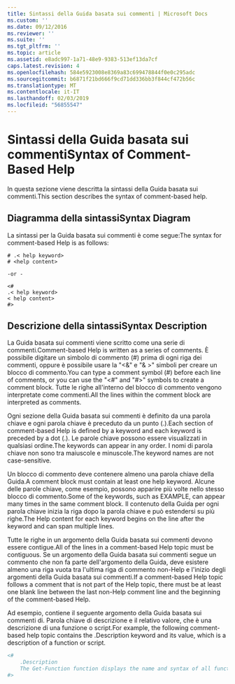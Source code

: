 ```yaml
---
title: Sintassi della Guida basata sui commenti | Microsoft Docs
ms.custom: ''
ms.date: 09/12/2016
ms.reviewer: ''
ms.suite: ''
ms.tgt_pltfrm: ''
ms.topic: article
ms.assetid: e8adc997-1a71-48e9-9383-513ef13da7cf
caps.latest.revision: 4
ms.openlocfilehash: 584e5923008e8369a83c699478844f0e0c295adc
ms.sourcegitcommit: b6871f21bd666f9cd71dd336bb3f844cf472b56c
ms.translationtype: MT
ms.contentlocale: it-IT
ms.lasthandoff: 02/03/2019
ms.locfileid: "56855547"
---
```

# <a name="syntax-of-comment-based-help"></a><span data-ttu-id="7b16a-102">Sintassi della Guida basata sui commenti</span><span class="sxs-lookup"><span data-stu-id="7b16a-102">Syntax of Comment-Based Help</span></span>

<span data-ttu-id="7b16a-103">In questa sezione viene descritta la sintassi della Guida basata sui commenti.</span><span class="sxs-lookup"><span data-stu-id="7b16a-103">This section describes the syntax of comment-based help.</span></span>

## <a name="syntax-diagram"></a><span data-ttu-id="7b16a-104">Diagramma della sintassi</span><span class="sxs-lookup"><span data-stu-id="7b16a-104">Syntax Diagram</span></span>

 <span data-ttu-id="7b16a-105">La sintassi per la Guida basata sui commenti è come segue:</span><span class="sxs-lookup"><span data-stu-id="7b16a-105">The syntax for comment-based Help is as follows:</span></span>

```
# .< help keyword>
# <help content>

-or -

<#
.< help keyword>
< help content>
#>
```

## <a name="syntax-description"></a><span data-ttu-id="7b16a-106">Descrizione della sintassi</span><span class="sxs-lookup"><span data-stu-id="7b16a-106">Syntax Description</span></span>

 <span data-ttu-id="7b16a-107">La Guida basata sui commenti viene scritto come una serie di commenti.</span><span class="sxs-lookup"><span data-stu-id="7b16a-107">Comment-based Help is written as a series of comments.</span></span> <span data-ttu-id="7b16a-108">È possibile digitare un simbolo di commento (#) prima di ogni riga dei commenti, oppure è possibile usare la "\<&" e "& >" simboli per creare un blocco di commento.</span><span class="sxs-lookup"><span data-stu-id="7b16a-108">You can type a comment symbol (#) before each line of comments, or you can use the "\<#" and "#>" symbols to create a comment block.</span></span> <span data-ttu-id="7b16a-109">Tutte le righe all'interno del blocco di commento vengono interpretate come commenti.</span><span class="sxs-lookup"><span data-stu-id="7b16a-109">All the lines within the comment block are interpreted as comments.</span></span>

 <span data-ttu-id="7b16a-110">Ogni sezione della Guida basata sui commenti è definito da una parola chiave e ogni parola chiave è preceduto da un punto (.).</span><span class="sxs-lookup"><span data-stu-id="7b16a-110">Each section of comment-based Help is defined by a keyword and each keyword is preceded by a dot (.).</span></span> <span data-ttu-id="7b16a-111">Le parole chiave possono essere visualizzati in qualsiasi ordine.</span><span class="sxs-lookup"><span data-stu-id="7b16a-111">The keywords can appear in any order.</span></span> <span data-ttu-id="7b16a-112">I nomi di parola chiave non sono tra maiuscole e minuscole.</span><span class="sxs-lookup"><span data-stu-id="7b16a-112">The keyword names are not case-sensitive.</span></span>

 <span data-ttu-id="7b16a-113">Un blocco di commento deve contenere almeno una parola chiave della Guida.</span><span class="sxs-lookup"><span data-stu-id="7b16a-113">A comment block must contain at least one help keyword.</span></span> <span data-ttu-id="7b16a-114">Alcune delle parole chiave, come esempio, possono apparire più volte nello stesso blocco di commento.</span><span class="sxs-lookup"><span data-stu-id="7b16a-114">Some of the keywords, such as EXAMPLE, can appear many times in the same comment block.</span></span> <span data-ttu-id="7b16a-115">Il contenuto della Guida per ogni parola chiave inizia la riga dopo la parola chiave e può estendersi su più righe.</span><span class="sxs-lookup"><span data-stu-id="7b16a-115">The Help content for each keyword begins on the line after the keyword and can span multiple lines.</span></span>

 <span data-ttu-id="7b16a-116">Tutte le righe in un argomento della Guida basata sui commenti devono essere contigue.</span><span class="sxs-lookup"><span data-stu-id="7b16a-116">All of the lines in a comment-based Help topic must be contiguous.</span></span> <span data-ttu-id="7b16a-117">Se un argomento della Guida basata sui commenti segue un commento che non fa parte dell'argomento della Guida, deve esistere almeno una riga vuota tra l'ultima riga di commento non-Help e l'inizio degli argomenti della Guida basata sui commenti.</span><span class="sxs-lookup"><span data-stu-id="7b16a-117">If a comment-based Help topic follows a comment that is not part of the Help topic, there must be at least one blank line between the last non-Help comment line and the beginning of the comment-based Help.</span></span>

 <span data-ttu-id="7b16a-118">Ad esempio, contiene il seguente argomento della Guida basata sui commenti di. Parola chiave di descrizione e il relativo valore, che è una descrizione di una funzione o script.</span><span class="sxs-lookup"><span data-stu-id="7b16a-118">For example, the following comment-based help topic contains the .Description keyword and its value, which is a description of a function or script.</span></span>

```powershell
<#
    .Description
    The Get-Function function displays the name and syntax of all functions in the session.
#>
```